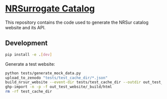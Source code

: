 # [NRSurrogate Catalog](https://cjhaster.github.io/NRSurrogateCatalog)

This repository contains the code used to generate the NRSur catalog website and its API.



## Development



```bash
pip install -e .[dev]
```

Generate a test website:
```bash
python tests/generate_mock_data.py
upload_to_zenodo "tests/test_cache_dir/*.json"
build_nrsur_website --event-dir tests/test_cache_dir --outdir out_test_website
ghp-import -n -p -f out_test_website/_build/html
rm -rf test_cache_dir
```
